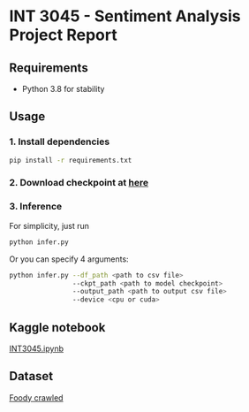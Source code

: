 # INT 3045 - Sentiment Analysis Project Report

## Requirements
- Python 3.8 for stability

## Usage
### 1. Install dependencies
```bash
pip install -r requirements.txt
```
### 2. Download checkpoint at [here](https://drive.google.com/file/d/1vPwhogidV-dwaE0n_cykoCRIUiO-ZPgV/view?usp=sharing)
### 3. Inference
For simplicity, just run
```bash
python infer.py
```
Or you can specify 4 arguments:
```bash
python infer.py --df_path <path to csv file> 
                --ckpt_path <path to model checkpoint>
                --output_path <path to output csv file>
                --device <cpu or cuda> 

```
## Kaggle notebook
[INT3045.ipynb](INT3045.ipynb)

## Dataset
[Foody crawled](https://www.kaggle.com/datasets/dtthhh/foody-crawl)
